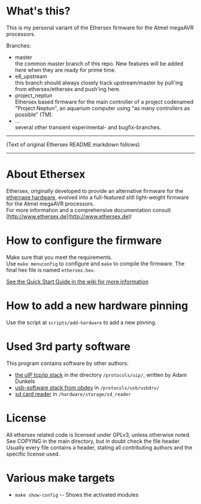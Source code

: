 What's this?
============
This is my personal variant of the Ethersex firmware for the Atmel megaAVR processors.

Branches:
* master  
	the common master branch of this repo. New features will be added here when
	they are ready for prime time.
* e6_upstream  
	this branch should always closely track upstream/master by pull'ing from
	ethersex/ethersex and push'ing here.
* project_neptun  
	Ethersex based firmware for the main controller of a project codenamed
	"Project Neptun", an aquarium computer using "as many controllers as possible" (TM).
* ...  
	several other transient experimental- and bugfix-branches.

***************************************************************************
(Text of original Ethersex README.markdown follows)
***************************************************************************
About Ethersex
==============
Ethersex, originally developed to provide an alternative firmware for the [etherrape hardware](http://www.lochraster.org/etherrape),
evolved into a full-featured still light-weight firmware for the Atmel megaAVR processors.  
For more information and a comprehensive documentation  consult [http://www.ethersex.de](http://www.ethersex.de)!

How to configure the firmware
=============================
Make sure that you meet the requirements.  
Use `make menuconfig` to configure and `make` to compile the firmware.
The final hex file is named `ethersex.hex`.

[See the Quick Start Guide in the wiki for more information](http://ethersex.de/index.php/Quick_Start_Guide)

How to add a new hardware pinning
=================================
Use the script at `scripts/add-hardware` to add a new pinning.


Used 3rd party software 
=======================
This program contains software by other authors:

* [the uIP tcp/ip stack](http://www.sics.se/~adam/uip) in the directory `/protocols/uip/`, written by Adam Dunkels
* [usb-software stack from obdev](http://www.obdev.at/products/vusb/index.html) in `/protocols/usb/usbdrv/`
* [sd card reader](http://www.roland-riegel.de/sd-reader/index.html) in `/hardware/storage/sd_reader`

License
=======
All ethersex related code is licensed under GPLv3, unless otherwise noted. See COPYING in the main
directory, but in doubt check the file header. Usually every file contains a
header, stating all contributing authors and the specific license used.

Various make targets
====================

* `make show-config` -- Shows the activated modules
